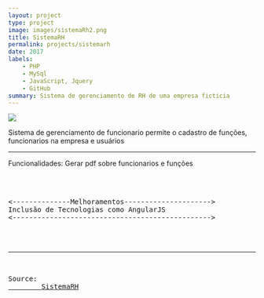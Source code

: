 ```yaml
---
layout: project
type: project
image: images/sistemaRh2.png
title: SistemaRH
permalink: projects/sistemarh
date: 2017
labels:
	- PHP
	- MySql
	- JavaScript, Jquery
	- GitHub
summary: Sistema de gerenciamento de RH de uma empresa ficticia
---
```


<img class="ui image" src="{{ site.baseurl }}/images/sistemaRh.png">

Sistema de gerenciamento de funcionario permite o cadastro de funções, funcionarios na empresa
e usuários 
<hr>

Funcionalidades: Gerar pdf sobre funcionarios e funções

<pre>



<--------------Melhoramentos--------------------->
Inclusão de Tecnologias como AngularJS
<------------------------------------------------>



<hr>

Source: <a href="https://github.com/alexjosesilva/SistemaRHphp">
		<i class="large github icon "></i>SistemaRH</a>

